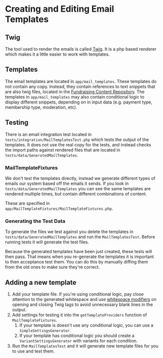 # Creating and Editing Email Templates

## Twig
The tool used to render the emails is called [Twig](https://twig.symfony.com/). It is a php based renderer which makes it a little easier to work with templates. 

## Templates
The email templates are located in `app/mail_templates`. These templates do not contain any copy. Instead, they contain references to text snippets that are also twig files, located in the [Fundraising Content Repository](https://github.com/wmde/fundraising-frontend-content). The templates in `app/mail_templates` may also contain conditional logic to display different snippets, depending on in input data (e.g. payment type, membership type, moderation, etc).

## Testing
There is an email integration test located in `tests/integration/MailTemplatesTest.php` which tests the output of the templates. It does not use the real copy for the tests, and instead checks the import paths against rendered files that are located in `tests/data/GeneratedMailTemplates`.

### MailTemplateFixtures
We don't test the templates directly, instead we generate different types of emails our system based off the emails it sends. If you look in `tests/data/GeneratedMailTemplates` you can see the same templates are rendered multiple times, but contain different combinations of content.

These are specified in `app/MailTemplateFixtures/MailTemplateFixtures.php`.

### Generating the Test Data
To generate the files we test against you delete the templates in `tests/data/GeneratedMailTemplates` and run the `MailTemplatesTest`. Before running tests it will generate the test files.

Because the generated templates have been just created, these tests will then pass. That means when you re-generate the templates it is important to then acceptance test them. You can do this by manually diffing them from the old ones to make sure they're correct.

## Adding a new template
1. Add your template file. If you're using conditional logic, pay close attention to the generated whitespace and use [whitespace modifiers](https://twig.symfony.com/doc/3.x/templates.html#whitespace-control) on opening and closing Twig tags to avoid unnecessary blank lines in the output.
2. Add settings for testing it into the `getTemplateProviders` function of `MailTemplateFixtures`.
   1. If your template is doesn't use any conditional logic, you can use a `SimpleSettingsGenerator`.
   2. If your template has conditional logic you should create a `VariantSettingsGenerator` with variants for each condition.
3. Run the `MailTemplatesTest` and it will generate new template files for you to use and test them.
